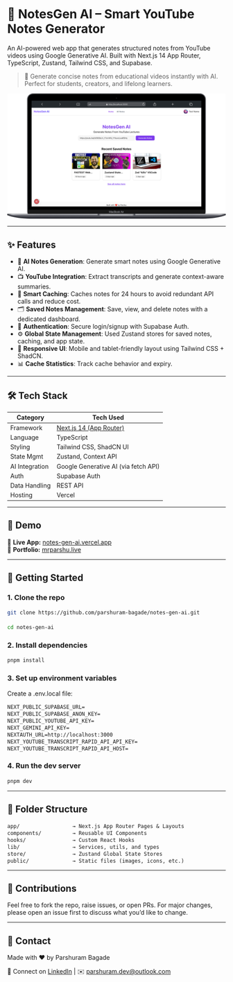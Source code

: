 # 📘 NotesGen AI – Smart YouTube Notes Generator

An AI-powered web app that generates structured notes from YouTube videos using Google Generative AI. Built with Next.js 14 App Router, TypeScript, Zustand, Tailwind CSS, and Supabase.

> 🚀 Generate concise notes from educational videos instantly with AI. Perfect for students, creators, and lifelong learners.

![Screenshot](public/screenshot.png)

---

## ✨ Features

- 🎯 **AI Notes Generation**: Generate smart notes using Google Generative AI.
- 📺 **YouTube Integration**: Extract transcripts and generate context-aware summaries.
- 💾 **Smart Caching**: Caches notes for 24 hours to avoid redundant API calls and reduce cost.
- 🗂️ **Saved Notes Management**: Save, view, and delete notes with a dedicated dashboard.
- 🔐 **Authentication**: Secure login/signup with Supabase Auth.
- ⚙️ **Global State Management**: Used Zustand stores for saved notes, caching, and app state.
- 📱 **Responsive UI**: Mobile and tablet-friendly layout using Tailwind CSS + ShadCN.
- 📊 **Cache Statistics**: Track cache behavior and expiry.

---

## 🛠️ Tech Stack

| Category       | Tech Used                                      |
| -------------- | ---------------------------------------------- |
| Framework      | [Next.js 14 (App Router)](https://nextjs.org/) |
| Language       | TypeScript                                     |
| Styling        | Tailwind CSS, ShadCN UI                        |
| State Mgmt     | Zustand, Context API                           |
| AI Integration | Google Generative AI (via fetch API)           |
| Auth           | Supabase Auth                                  |
| Data Handling  | REST API                                       |
| Hosting        | Vercel                                         |

---

## 📸 Demo

🔗 **Live App:** [notes-gen-ai.vercel.app](https://notes-gen-ai.vercel.app)  
🔗 **Portfolio:** [mrparshu.live](https://mrparshu.live)

---

## 🚀 Getting Started

### 1. Clone the repo

```bash
git clone https://github.com/parshuram-bagade/notes-gen-ai.git

cd notes-gen-ai
```

### 2. Install dependencies

```bash
pnpm install
```

### 3. Set up environment variables

Create a .env.local file:

```text
NEXT_PUBLIC_SUPABASE_URL=
NEXT_PUBLIC_SUPABASE_ANON_KEY=
NEXT_PUBLIC_YOUTUBE_API_KEY=
NEXT_GEMINI_API_KEY=
NEXTAUTH_URL=http://localhost:3000
NEXT_YOUTUBE_TRANSCRIPT_RAPID_API_API_KEY=
NEXT_YOUTUBE_TRANSCRIPT_RAPID_API_HOST=
```

### 4. Run the dev server

```bash
pnpm dev
```

---

## 📂 Folder Structure

```
app/                 → Next.js App Router Pages & Layouts
components/          → Reusable UI Components
hooks/               → Custom React Hooks
lib/                 → Services, utils, and types
store/               → Zustand Global State Stores
public/              → Static files (images, icons, etc.)
```

---

## 🤝 Contributions

Feel free to fork the repo, raise issues, or open PRs.
For major changes, please open an issue first to discuss what you’d like to change.

---

## 📧 Contact

Made with ❤️ by Parshuram Bagade

🔗 Connect on [LinkedIn](https://www.linkedin.com/in/parshuram-bagade/) | ✉️ [parshuram.dev@outlook.com](mailto:parshuram.dev@outlook.com)
